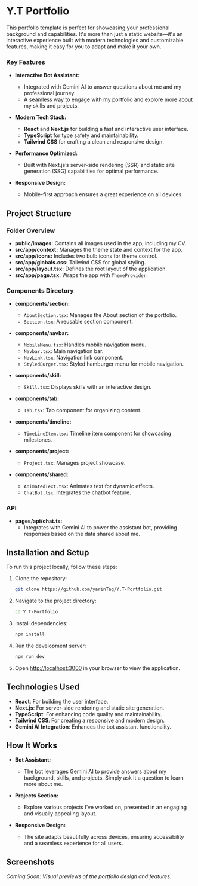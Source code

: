 # Y.T Portfolio

This portfolio template is perfect for showcasing your professional background and capabilities. It's more than just a static website—it's an interactive experience built with modern technologies and customizable features, making it easy for you to adapt and make it your own.

### Key Features

- **Interactive Bot Assistant:**

  - Integrated with Gemini AI to answer questions about me and my professional journey.
  - A seamless way to engage with my portfolio and explore more about my skills and projects.

- **Modern Tech Stack:**

  - **React** and **Next.js** for building a fast and interactive user interface.
  - **TypeScript** for type safety and maintainability.
  - **Tailwind CSS** for crafting a clean and responsive design.

- **Performance Optimized:**

  - Built with Next.js’s server-side rendering (SSR) and static site generation (SSG) capabilities for optimal performance.

- **Responsive Design:**
  - Mobile-first approach ensures a great experience on all devices.

## Project Structure

### Folder Overview

- **public/images:** Contains all images used in the app, including my CV.
- **src/app/context:** Manages the theme state and context for the app.
- **src/app/icons:** Includes two bulb icons for theme control.
- **src/app/globals.css:** Tailwind CSS for global styling.
- **src/app/layout.tsx:** Defines the root layout of the application.
- **src/app/page.tsx:** Wraps the app with `ThemeProvider`.

### Components Directory

- **components/section:**

  - `AboutSection.tsx`: Manages the About section of the portfolio.
  - `Section.tsx`: A reusable section component.

- **components/navbar:**

  - `MobileMenu.tsx`: Handles mobile navigation menu.
  - `Navbar.tsx`: Main navigation bar.
  - `NavLink.tsx`: Navigation link component.
  - `StyledBurger.tsx`: Styled hamburger menu for mobile navigation.

- **components/skill:**

  - `Skill.tsx`: Displays skills with an interactive design.

- **components/tab:**

  - `Tab.tsx`: Tab component for organizing content.

- **components/timeline:**

  - `TimeLineItem.tsx`: Timeline item component for showcasing milestones.

- **components/project:**

  - `Project.tsx`: Manages project showcase.

- **components/shared:**
  - `AnimatedText.tsx`: Animates text for dynamic effects.
  - `ChatBot.tsx`: Integrates the chatbot feature.

### API

- **pages/api/chat.ts:**
  - Integrates with Gemini AI to power the assistant bot, providing responses based on the data shared about me.

## Installation and Setup

To run this project locally, follow these steps:

1. Clone the repository:

   ```bash
   git clone https://github.com/yarinTag/Y.T-Portfolio.git
   ```

2. Navigate to the project directory:

   ```bash
   cd Y.T-Portfolio
   ```

3. Install dependencies:

   ```bash
   npm install
   ```

4. Run the development server:

   ```bash
   npm run dev
   ```

5. Open [http://localhost:3000](http://localhost:3000) in your browser to view the application.

## Technologies Used

- **React**: For building the user interface.
- **Next.js**: For server-side rendering and static site generation.
- **TypeScript**: For enhancing code quality and maintainability.
- **Tailwind CSS**: For creating a responsive and modern design.
- **Gemini AI Integration**: Enhances the bot assistant functionality.

## How It Works

- **Bot Assistant:**

  - The bot leverages Gemini AI to provide answers about my background, skills, and projects. Simply ask it a question to learn more about me.

- **Projects Section:**

  - Explore various projects I’ve worked on, presented in an engaging and visually appealing layout.

- **Responsive Design:**
  - The site adapts beautifully across devices, ensuring accessibility and a seamless experience for all users.

## Screenshots

_Coming Soon: Visual previews of the portfolio design and features._
